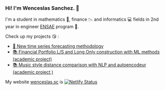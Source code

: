 ### Hi! I'm Wenceslas Sanchez. 👋

I'm a student in mathematics :100:, finance :chart_with_downwards_trend: and informatics :computer: fields in 2nd year in engineer [ENSAE](https://www.ensae.fr/) program :european_post_office:.

Check up my projects :kissing_heart: :
* [:microscope: New time series forecasting methodology](https://github.com/Orlogskapten/tsNostradamus)
* [:books: Financial Portfolio L/S and Long Only construction with ML methods (academic project)](https://github.com/Orlogskapten/machine_learning_portfolio)
* [:books: Music style distance comparison with NLP and autoencodeur (academic project )](https://github.com/Orlogskapten/lyricsAnalysis)


My website [wenceslas.sc](https://wenceslas.netlify.app/) is [![Netlify Status](https://api.netlify.com/api/v1/badges/cd93f2ba-112f-453c-b445-c5cd3ddb8cb5/deploy-status)](https://app.netlify.com/sites/wenceslas/deploys)
